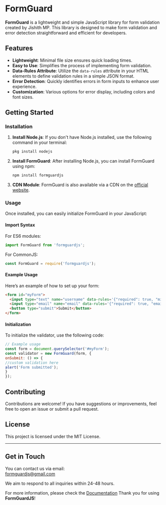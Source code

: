 # FormGuard

**FormGuard** is a lightweight and simple JavaScript library for form validation created by Jishith MP. This library is designed to make form validation and error detection straightforward and efficient for developers.

## Features

- **Lightweight**: Minimal file size ensures quick loading times.
- **Easy to Use**: Simplifies the process of implementing form validation.
- **Data-Rules Attribute**: Utilize the `data-rules` attribute in your HTML elements to define validation rules in a simple JSON format.
- **Error Detection**: Quickly identifies errors in form inputs to enhance user experience.
- **Customization**: Various options for error display, including colors and font sizes.

## Getting Started

### Installation

1. **Install Node.js**: If you don't have Node.js installed, use the following command in your terminal:
   ```bash
   pkg install nodejs
   ```

2. **Install FormGuard**: After installing Node.js, you can install FormGuard using npm:
   ```bash
   npm install formguardjs
   ```

3. **CDN Module**: FormGuard is also available via a CDN on the [official website](https://formguardjs-io.web.app).

### Usage

Once installed, you can easily initialize FormGuard in your JavaScript:

#### Import Syntax

For ES6 modules:
```javascript
import FormGuard from 'formguardjs';
```

For CommonJS:
```javascript
const FormGuard = require('formguardjs');
```

#### Example Usage

Here’s an example of how to set up your form:

```html
<form id="myForm">
  <input type="text" name="username" data-rules='{"required": true, "minLength": 3}' />
  <input type="email" name="email" data-rules='{"required": true, "email": true}' />
  <button type="submit">Submit</button>
</form>
```

#### Initialization

To initialize the validator, use the following code:

```javascript
// Example usage
const form = document.querySelector('#myForm');
const validator = new FormGuard(form, {
onSubmit: () => {
//custom validation here
alert('Form submitted');
}
});
```


## Contributing

Contributions are welcome! If you have suggestions or improvements, feel free to open an issue or submit a pull request.

## License

This project is licensed under the MIT License.

---

## Get in Touch  
You can contact us via email:  
[formguardjs@gmail.com](mailto:formguardjs@gmail.com)  

We aim to respond to all inquiries within 24-48 hours.  

For more information, please check the [Documentation](https://formguardjs-io.web.app/documentation.html)
Thank you for using **FormGuardJS**!

